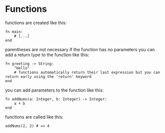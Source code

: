 # Functions
functions are created like this:
```
fn main:
    # [...]
end
```
parentheses are not necessary if the function has no parameters
you can add a return type to the function like this:
```
fn greeting -> String:
    "Hello" 
    # functions automatically return their last expression but you can return early using the 'return' keyword
end
```
you can add parameters to the function like this:
```
fn addNums(a: Integer, b: Integer) -> Integer:
    a + b
end
```
functions are called like this:
```
addNums(2, 2) # => 4
```

